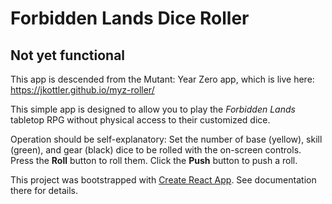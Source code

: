 # Forbidden Lands Dice Roller

## Not yet functional

This app is descended from the Mutant: Year Zero app, which is live here: https://jkottler.github.io/myz-roller/

This simple app is designed to allow you to play the _Forbidden Lands_ tabletop RPG without physical access to their customized dice.

Operation should be self-explanatory: Set the number of base (yellow), skill (green), and gear (black) dice to be rolled with the on-screen controls. Press the **Roll** button to roll them. Click the **Push** button to push a roll.

This project was bootstrapped with [Create React App](https://github.com/facebookincubator/create-react-app). See documentation there for details.
